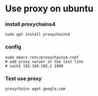 # Use proxy on ubuntu

### install proxychains4

```shell
sudo apt install proxychains4
```

### config

```shell
sudo emacs /etc/proxychains4.conf
# add proxy server in the last line
# sock5 192.168.192.1 1080
```

### Test use proxy

```shell
proxychains wget google.com
```

